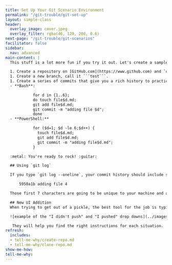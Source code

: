 ```yaml
---
title: Set Up Your Git Scenario Environment
permalink: "/git-trouble/git-set-up"
layout: simple-class
header:
  overlay_image: cover.jpeg
  overlay_filter: rgba(46, 129, 200, 0.6)
next-page: "/git-trouble/git-scenarios"
facilitator: false
sidebar:
  nav: advanced
main-content: |
  This stuff is a lot more fun if you try it out. Let's create a sample repository to play with:

  1. Create a repository on [GitHub.com](https://www.github.com) and `clone` it to your desktop.
  1. Create a new branch, call it ```test```.
  1. Create a series of commits that give you a rich history to practice the scenarios in this course. Feel free to use this handy script to generate them for you:
  - **Bash**:

            for d in {1..6};
            do touch file$d.md;
            git add file$d.md;
            git commit -m "adding file $d";
            done
  - **PowerShell:**

            for ($d=1; $d -le 6;$d++) {
              touch file$d.md;
              git add file$d.md;
              git commit -m "adding file$d.md";
            }

  :metal: You're ready to rock! :guitar:

  ## Using `git log`

  If you type `git log --oneline`, your commit history should include several commits that look something like this:

      5950a1b adding file 4

  Those first 7 characters are going to be unique to your machine and are a section of the SHA-1 hash assigned to that specific commit (the SHA-1 hash is 40 characters long). We are going to use that hash identifier a lot as we learn how to  `git` out of sticky situations.

  ## New UI Addition
  When trying to get out of a pickle, the best tool for the job is typically dependent on if you `push`ed your commits to your remote (or not). Look :eyes: for these drop downs throughout the course:

  ![example of the "I didn't push" and "I pushed" drop downs](../images/push-dropdowns.png){: .align-center}

   They will help you find the right instructions for each situation.
refresh:
  includes:
  - tell-me-why/create-repo.md
  - tell-me-why/clone-repo.md
show-me-how: 
tell-me-why: 
---
```


